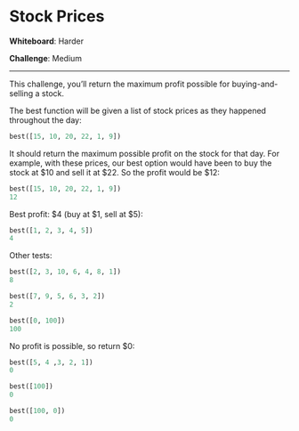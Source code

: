 # Stock Prices

__Whiteboard__: Harder

__Challenge__: Medium

----

This challenge, you’ll return the maximum profit possible for buying-and-selling a stock.

The best function will be given a list of stock prices as they happened throughout the day:

```python
best([15, 10, 20, 22, 1, 9])
```

It should return the maximum possible profit on the stock for that day. For example, with these prices, our best option would have been to buy the stock at $10 and sell it at $22. So the profit would be $12:

```python
best([15, 10, 20, 22, 1, 9])
12
```

Best profit: $4 (buy at $1, sell at $5):

```python
best([1, 2, 3, 4, 5])
4
```

Other tests:

```python
best([2, 3, 10, 6, 4, 8, 1])
8
```

```python
best([7, 9, 5, 6, 3, 2])
2
```

```python
best([0, 100])
100
```

No profit is possible, so return $0:

```python
best([5, 4 ,3, 2, 1])
0
```

```python
best([100])
0
```

```python
best([100, 0])
0
```
